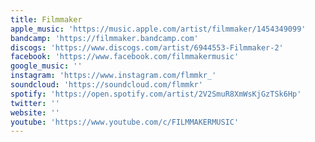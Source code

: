```yaml
---
title: Filmmaker
apple_music: 'https://music.apple.com/artist/filmmaker/1454349099'
bandcamp: 'https://filmmaker.bandcamp.com'
discogs: 'https://www.discogs.com/artist/6944553-Filmmaker-2'
facebook: 'https://www.facebook.com/filmmakermusic'
google_music: ''
instagram: 'https://www.instagram.com/flmmkr_'
soundcloud: 'https://soundcloud.com/flmmkr'
spotify: 'https://open.spotify.com/artist/2V2SmuR8XmWsKjGzTSk6Hp'
twitter: ''
website: ''
youtube: 'https://www.youtube.com/c/FILMMAKERMUSIC'
---
```

